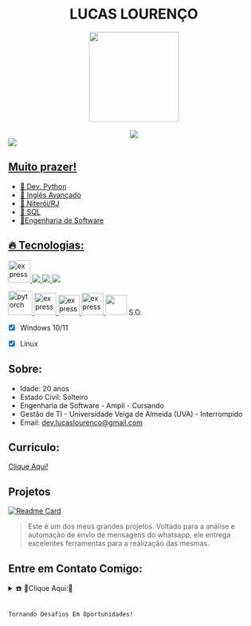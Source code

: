 <h1 align="center">
<br>LUCAS LOURENÇO
</h1>

  

<div align="center">
  
  <div>
  <a href="https://github.com/DevLucasLourenco">
    <img height="180em" src="https://github-readme-stats.vercel.app/api?username=DevLucasLourenco&show_icons=true&theme=dark&include_all_commits=true&count_private=true"/>    
    </div>
    
</br>
  
  <img src="https://github-readme-stats.vercel.app/api/top-langs/?username=DevLucasLourenco&theme=dark&layout=compact">
  
</div>


<div>
  
  <img src="https://visitor-badge.laobi.icu/badge?page_id=https://github.com/DevLucasLourenco/DevLucasLourenco">  

</div>


## Muito prazer!

- 🐍 Dev. Python
- 📖 Inglês Avançado 
- 🏡 Niterói/RJ
- 🏦 SQL
- 📘Engenharia de Software

 ## 🔥 Tecnologias:

<p align="left"> 
    <a href="https://www.cprogramming.com/" target="_blank"> <img src="https://img.icons8.com/color/452/c-programming.png" alt="express" width="44" height="44"/> </a>
    <a href="https://developer.mozilla.org/en-US/docs/Web/JavaScript" target="_blank"> <img src="https://img.icons8.com/color/48/000000/javascript.png"/> </a> 
    <a href="https://www.python.org" target="_blank"> <img src="https://img.icons8.com/color/48/000000/python.png"/> </a> 
    <a style="padding-right:8px;" href="https://www.mysql.com/" target="_blank"> <img src="https://img.icons8.com/fluent/50/000000/mysql-logo.png"/> </a>  
</p>
    <a href="https://www.anaconda.com/" target="_blank"> <img src="https://encrypted-tbn0.gstatic.com/images?q=tbn:ANd9GcToZuGFq2Tj9gvDP6Dm7w5TeYGrmCy0KOtwc8tvDsy606EmhjdsUZV_qx-RbQGhA-KDW3Y&usqp=CAU" alt="pytorch" width="48" height="48" /> </a> 
     <a href="https://jupyter.org/" target="_blank"> <img src="https://encrypted-tbn0.gstatic.com/images?q=tbn:ANd9GcRTQfO8XdRaElU-oiMX4jJFWjNO56ihBj8vLWl-8tZR0xFr4LL4nfzfXWLVCFeOjsGAZF4&usqp=CAU" alt="express" width="44" height="44"/> </a> 
     <a href="https://powerbi.microsoft.com/en-us/" target="_blank"> <img src="https://d11wkw82a69pyn.cloudfront.net/wm-reply/siteassets/images/power%20bi.png" alt="express" width="43" height="40" /> </a>  
     <a href="https://pandas.pydata.org/" target="_blank"> <img src="https://pandas.pydata.org/static/img/pandas_mark.svg" alt="express" width="44" height="44"/> </a
      <a href="https://pypi.org/project/selenium/" target="_blank"> <img src="https://cdn.jsdelivr.net/gh/devicons/devicon/icons/selenium/selenium-original.svg"  width="43" height="40" /> </a
          
     
      
## S.O.

- [x] Windows 10/11
- [x] Linux



## Sobre:

- Idade: 20 anos
- Estado Civil: Solteiro
- Engenharia de Software - Ampli - Cursando 
- Gestão de TI -  Universidade Veiga de Almeida (UVA) - Interrompido
- Email: dev.lucaslourenco@gmail.com


## Curriculo:
<a href='https://www.canva.com/design/DAFL1BK4fjA/vRD-qf_hIf-AozkzU4Vq4w/view?utm_content=DAFL1BK4fjA&utm_campaign=designshare&utm_medium=link&utm_source=publishsharelink'>Clique Aqui!</a>


## Projetos

[![Readme Card](https://github-readme-stats.vercel.app/api/pin/?username=DevLucasLourenco&repo=AllWhatsPy&theme=dark)](https://github.com/DevLucasLourenco)
> Este é um dos meus grandes projetos. Voltado para a análise e automação de envio de mensagens do whatsapp, ele entrega excelentes ferramentas para a realização das mesmas.



## Entre em Contato Comigo:
<details>
  <summary>☎️ 🚨Clique Aqui:🚨 </summary>
<div>
  <samp>
    <h2 align="center">Consegue me achar em:</h2>
    <p align="center">
      <br/>
      <a href="https://www.linkedin.com/in/lucas-l-085587167/" target="blank"><img align="center"
         src="https://img.shields.io/badge/linkedin-%231DA1F2.svg?style=for-the-badge&logo=linkedin&logoColor=white"
         alt="lucas" height="30"/></a>
      <a href="https://www.facebook.com/lucas.lourenco.1276" target="blank"><img align="center"
         src="https://img.shields.io/badge/facebook-4267B2.svg?style=for-the-badge&logo=facebook&logoColor=white"
         alt="lucas" height="30"/></a>
      <a href="https://mailto:dev.lucaslourenco@gmail.com" target="blank"><img align="center"
         src="https://img.shields.io/badge/gmail-EA4335.svg?style=for-the-badge&logo=gmail&logoColor=white"
         alt="lucas" height="30"/></a>
    </p>
  <p align="center">
      <a href="https://www.instagram.com/lucaslourencoo__/" target="blank"><img align="center"
         src="https://img.shields.io/badge/instagram-%23E4405F.svg?style=for-the-badge&logo=Instagram&logoColor=white"
         alt="lucas" height="30"/></a>
      <a href="https://wa.me/+5521959061623" target="blank"><img align="center"
         src="https://img.shields.io/badge/whatsapp-4B7F1.svg?style=for-the-badge&logo=whatsapp&logoColor=white"
         alt="lucas" height="30"/></a>
      
  </samp>
</div>
</details>


</br>


```
Tornando Desafios Em Oportunidades!
```




